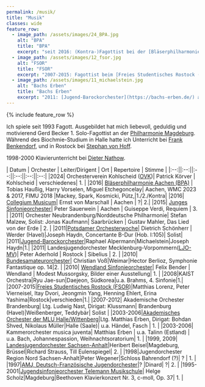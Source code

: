 ```yaml
---
permalink: /musik/
title: "Musik"
classes: wide
feature_row:
  - image_path: /assets/images/24_BPA.jpg
    alt: "BPA"
    title: "BPA"
    excerpt: "seit 2016: (Kontra-)Fagottist bei der [Bläserphilharmonie Aachen (BPA)](https://blaeserphilharmonie-aachen.de/)."
  - image_path: /assets/images/12_fsor.jpg
    alt: "FSOR"
    title: "FSOR"
    excerpt: "2007-2015: Fagottist beim [Freies Studentisches Rostock (FSOR)](https://www.fsor.de)."
  - image_path: /assets/images/11_michaelstein.jpg
    alt: "Bachs Erben"
    title: "Bachs Erben"
    excerpt: "2011: [Jugend-Barockorchester](https://bachs-erben.de/) auf Michaelstein mit Raphael Alpermann."
---
```


{% include feature_row %}

Ich spiele seit 1993 Fagott. Ausgebildet hat mich liebevoll, geduldig und motivierend Gerd Becker 1. Solo-Fagottist an der [Philharmonie Magdeburg](https://www.theater-magdeburg.de/menschen/philharmonie/). Während des Biochmie-Studium in Halle hatte ich Unterricht bei [Frank Benkendorf](https://www.buehnen-halle.de/de/staatskapelle-halle), und in Rostock bei [Stephan von Hoff](https://www.hmt-rostock.de/hochschule/lehrende/institut-fuer-musik/blaeserabteilung/stephan-von-hoff-fagott/).

1998-2000 Klavierunterricht bei [Dieter Nathow](https://www.musikland-sachsenanhalt.de/beitraege/nathow-dieter-1937-2004/).

| Datum | Orchester | Leiter/Dirigent | Ort | Repertoire | Stimme |
|:--:||:--:||:--:||:--:||:--:||:--:|
|2024| Orchesterverein Kohlscheid ([OVK](https://www.orchesterverein-kohlscheid.de/))| Patrick Körver | Kohlscheid | verschiedenes| 1. |
|2016| [Bläserphilharmonie Aachen (BPA)](https://blaeserphilharmonie-aachen.de/) | Tobias Haußig, Harry Vorselen, Miguel Etchegoncelay| Aachen, WMC 2023 & 2017, FIMU 2018 |Mackey, Spark, Kosmicki, Pütz,|1./2./Kontra|
|2016| [Collegium Musicum](https://www.cm.rwth-aachen.de/cms/cm/das-collegium/~mxqhk/orchester/)| Ernst von Marschall | Aachen | ?| 2.|
|2015| [Junges Sinfonieorchester](https://www.jso-aachen.de/)| Peter Sauerwein | Aachen | Guiseppe Verdi, Requiem | 3.  |
|2011| Orchester Neubrandenburg/Norddeutsche Philharmonie| Stefan Malzew, Solist: Jonas Kaufmann| Saarbrücken | Gustav Mahler, Das Lied von der Erde | 2.  |
|2011|[Potsdamer Orchesterwoche](http://www.pow-online.de/)| Dietrich Schönherr | Werder (Havel)|Joseph Haydn, Concertante B-Dur (Hob. I:105)| Solist|
|2011|[Jugend-Barockorchester](https://bachs-erben.de/)|Raphael Alpermann|Michaelstein|Joseph Haydn|1.|
|2011| Landesjugendorchester Mecklenburg-Vorpommern([LJO-MV](https://www.landesmusikrat-mv.de/ensembles/landesjugendorchester/))| Peter Aderhold | Rostock | Sibelius | 2. |
|2010| [Bundesamateurorchester](https://bdlo.de/musizieren/bundesamateurorchester/)| Christian Voß|Weimar|Hector Berlioz, Symphonie Fantastique op. 14|2. |
|2010| [Wendland Sinfonieorchester](https://www.wendlandsinfonieorchester.de/)| Felix Bender | Wendland | Modest Mussorgsky, Bilder einer Ausstellung| 1. |
|2008|KAIST Orchestra|Ryu Jae-sun|Daejeon, Südkorea|u.a. Brahms, 4. Sinfonie|1.|
|2007-2015|[Freies Studentisches Rostock (FSOR)](https://www.fsor.de)|Matthias Lorenz, Peter Vierneisel, Itay Dvori, Jeongmin Yang, Henning Ehlert, Erina Yashima|Rostock|verschieden|1.|
|2007-2012| Akademische Orchester Brandenburg| Ltg. Ludwig Nast, Dirigat: Klussmann| Brandenburg (Havel)|Weißenberger, Teddybär| Solist |
|2003-2006|[Akademisches Orchester der MLU Halle/Wittenberg](https://www.coll-music.uni-halle.de/collegium-musicum/akademisches-orchester/)|Ltg. Matthias Erben, Dirigat: Bohdan Shved, Nikolaus Müller|Halle (Saale)| u.a. Händel, Fasch | 1. |
|2003-2006| Kammerorchester musica juventa| Matthias Erben | u.a. Talinn (Estland) | u.a. Bach, Johannespassion, Weihnachtsoratorium| 1. |
|1999, 2009| [Landesjugendorchester Sachsen-Anhalt](https://lmr-san.de/projekte/landesjugendorchester/das-orchester)|Heribert Beisel|Magdeburg, Brüssel|Richard Strauss, Till Eulenspiegel| 2. |
|1998|Jugendorchester Region Nord Sachsen-Anhalt|Peter Wegener|Schloss Bahrendorf (?)| ? | 1. |
|1997|[AMJ, Deutsch-Französische Jugendorchester](https://musikferien-amj.de/dinard/)|? |Dinard| ?| 2. |
|1995-2001|[Jugendsinfonieorchester Telemann Musikschule](https://www.telemann-konservatorium.de/angebote/jugendsinfonieorchester/)| Helge Scholz|Magdeburg|Beethoven Klavierkonzert Nr. 3, c-moll, Op. 37| 1. |
